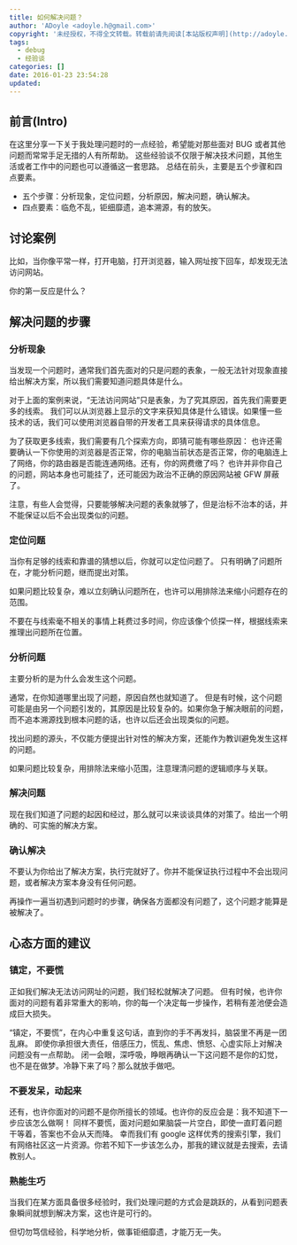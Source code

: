 ```yaml
---
title: 如何解决问题？
author: 'ADoyle <adoyle.h@gmail.com>'
copyright: '未经授权，不得全文转载。转载前请先阅读[本站版权声明](http://adoyle.me/copyright)'
tags:
  - debug
  - 经验谈
categories: []
date: 2016-01-23 23:54:28
updated:
---
```



## 前言(Intro)

在这里分享一下关于我处理问题时的一点经验，希望能对那些面对 BUG 或者其他问题而常常手足无措的人有所帮助。
这些经验谈不仅限于解决技术问题，其他生活或者工作中的问题也可以遵循这一套思路。
总结在前头，主要是五个步骤和四点要素。

- 五个步骤：分析现象，定位问题，分析原因，解决问题，确认解决。
- 四点要素：临危不乱，钜细靡遗，追本溯源，有的放矢。

<!-- more -->

## 讨论案例

比如，当你像平常一样，打开电脑，打开浏览器，输入网址按下回车，却发现无法访问网站。

你的第一反应是什么？

## 解决问题的步骤

### 分析现象

当发现一个问题时，通常我们首先面对的只是问题的表象，一般无法针对现象直接给出解决方案，所以我们需要知道问题具体是什么。

对于上面的案例来说，“无法访问网站”只是表象，为了究其原因，首先我们需要更多的线索。
我们可以从浏览器上显示的文字来获知具体是什么错误。如果懂一些技术的话，我们可以使用浏览器自带的开发者工具来获得请求的具体信息。

为了获取更多线索，我们需要有几个探索方向，即猜可能有哪些原因：
也许还需要确认一下你使用的浏览器是否正常，你的电脑当前状态是否正常，你的电脑连上了网络，你的路由器是否能连通网络。还有，你的网费缴了吗？
也许并非你自己的问题，网站本身也可能挂了，还可能因为政治不正确的原因网站被 GFW 屏蔽了。

注意，有些人会觉得，只要能够解决问题的表象就够了，但是治标不治本的话，并不能保证以后不会出现类似的问题。

### 定位问题

当你有足够的线索和靠谱的猜想以后，你就可以定位问题了。
只有明确了问题所在，才能分析问题，继而提出对策。

如果问题比较复杂，难以立刻确认问题所在，也许可以用排除法来缩小问题存在的范围。

不要在与线索毫不相关的事情上耗费过多时间，你应该像个侦探一样，根据线索来推理出问题所在位置。

### 分析问题

主要分析的是为什么会发生这个问题。

通常，在你知道哪里出现了问题，原因自然也就知道了。
但是有时候，这个问题可能是由另一个问题引发的，其原因是比较复杂的。如果你急于解决眼前的问题，而不追本溯源找到根本问题的话，也许以后还会出现类似的问题。

找出问题的源头，不仅能方便提出针对性的解决方案，还能作为教训避免发生这样的问题。

如果问题比较复杂，用排除法来缩小范围，注意理清问题的逻辑顺序与关联。

### 解决问题

现在我们知道了问题的起因和经过，那么就可以来谈谈具体的对策了。给出一个明确的、可实施的解决方案。

### 确认解决

不要认为你给出了解决方案，执行完就好了。你并不能保证执行过程中不会出现问题，或者解决方案本身没有任何问题。

再操作一遍当初遇到问题时的步骤，确保各方面都没有问题了，这个问题才能算是被解决了。


## 心态方面的建议

### 镇定，不要慌

正如我们解决无法访问网址的问题，我们轻松就解决了问题。
但有时候，也许你面对的问题有着非常重大的影响，你的每一个决定每一步操作，若稍有差池便会造成巨大损失。

“镇定，不要慌”，在内心中重复这句话，直到你的手不再发抖，脑袋里不再是一团乱麻。
即使你承担很大责任，倍感压力，慌乱、焦虑、愤怒、心虚实际上对解决问题没有一点帮助。
闭一会眼，深呼吸，睁眼再确认一下这问题不是你的幻觉，也不是在做梦。冷静下来了吗？那么就放手做吧。

### 不要发呆，动起来

还有，也许你面对的问题不是你所擅长的领域。也许你的反应会是：我不知道下一步应该怎么做啊！
同样不要慌，面对问题如果脑袋一片空白，即使一直盯着问题干等着，答案也不会从天而降。
幸而我们有 google 这样优秀的搜索引擎，我们有网络社区这一片资源。你若不知下一步该怎么办，那我的建议就是去搜索，去请教别人。

### 熟能生巧

当我们在某方面具备很多经验时，我们处理问题的方式会是跳跃的，从看到问题表象瞬间就想到解决方案，这也许是可行的。

但切勿笃信经验，科学地分析，做事钜细靡遗，才能万无一失。
